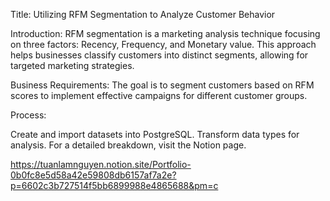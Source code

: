 Title: Utilizing RFM Segmentation to Analyze Customer Behavior

Introduction:
RFM segmentation is a marketing analysis technique focusing on three factors: Recency, Frequency, and Monetary value. This approach helps businesses classify customers into distinct segments, allowing for targeted marketing strategies.

Business Requirements:
The goal is to segment customers based on RFM scores to implement effective campaigns for different customer groups.

Process:

Create and import datasets into PostgreSQL.
Transform data types for analysis.
For a detailed breakdown, visit the Notion page.

https://tuanlamnguyen.notion.site/Portfolio-0b0fc8e5d58a42e59808db6157af7a2e?p=6602c3b727514f5bb6899988e4865688&pm=c
